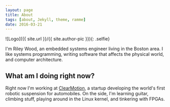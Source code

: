 ```yaml
---
layout: page
title: About
tags: [about, Jekyll, theme, ramme]
date: 2016-03-21
---
```

![Logo]({{ site.url }}/{{ site.author-pic }}){: .selfie}

I'm Riley Wood, an embedded systems engineer living in the Boston area. I like systems programming, writing software that affects the physical world, and computer architecture.

## What am I doing right now?
Right now I'm working at [ClearMotion](http://clearmotion.com/), a startup developing the world's first robotic suspension for automobiles. On the side, I'm learning guitar, climbing stuff, playing around in the Linux kernel, and tinkering with FPGAs.

